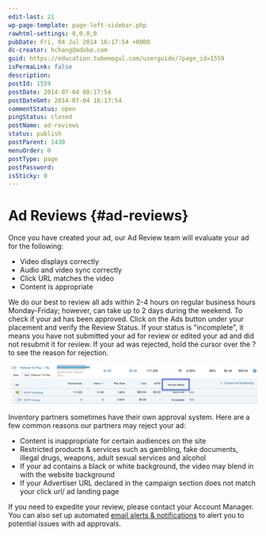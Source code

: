 ```yaml
---
edit-last: 21
wp-page-template: page-left-sidebar.php
rawhtml-settings: 0,0,0,0
pubDate: Fri, 04 Jul 2014 16:17:54 +0000
dc-creator: hchang@adobe.com
guid: https://education.tubemogul.com/userguide/?page_id=1559
isPermaLink: false
description: 
postId: 1559
postDate: 2014-07-04 08:17:54
postDateGmt: 2014-07-04 16:17:54
commentStatus: open
pingStatus: closed
postName: ad-reviews
status: publish
postParent: 1430
menuOrder: 0
postType: page
postPassword: 
isSticky: 0
---
```


# Ad Reviews {#ad-reviews}

Once you have created your ad, our Ad Review team will evaluate your ad for the following:

* Video displays correctly
* Audio and video sync correctly
* Click URL matches the video
* Content is appropriate

We do our best to review all ads within 2-4 hours on regular business hours Monday-Friday; however, can take up to 2 days during the weekend.
To check if your ad has been approved. Click on the Ads button under your placement and verify the Review Status. If your status is "incomplete", it means you have not submitted your ad for review or edited your ad and did not resubmit it for review. If your ad was rejected, hold the cursor over the ? to see the reason for rejection.

[ ![Ad Review](assets/ad-review.png)](assets/ad-review.png)
  
Inventory partners sometimes have their own approval system. Here are a few common reasons our partners may reject your ad:

* Content is inappropriate for certain audiences on the site
* Restricted products & services such as gambling, fake documents, illegal drugs, weapons, adult sexual services and alcohol
* If your ad contains a black or white background, the video may blend in with the website background
* If your Advertiser URL declared in the campaign section does not match your click url/ ad landing page

If you need to expedite your review, please contact your Account Manager.
You can also set up automated [email alerts & notifications](../../../user-guide/measurement/campaign-reporting/email-alerts-notifications.md) to alert you to potential issues with ad approvals. 
